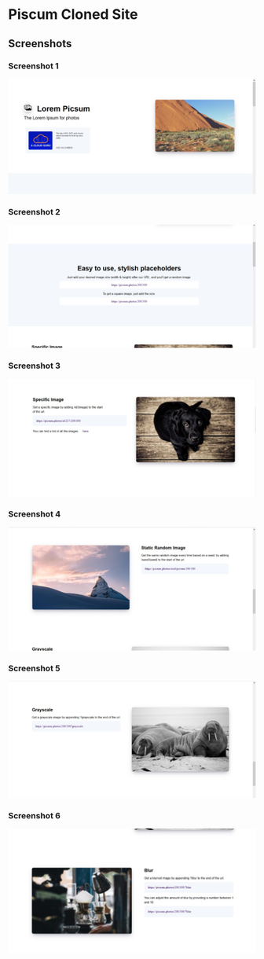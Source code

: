 # Piscum Cloned Site

## Screenshots

### Screenshot 1
![](/screenshot/1.jpg)

### Screenshot 2
![](/screenshot/2.jpg)

### Screenshot 3
![](/screenshot/3.jpg)

### Screenshot 4
![](/screenshot/4.jpg)

### Screenshot 5
![](/screenshot/5.jpg)

### Screenshot 6
![](/screenshot/6.jpg)